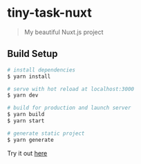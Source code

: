 # tiny-task-nuxt

> My beautiful Nuxt.js project

## Build Setup

``` bash
# install dependencies
$ yarn install

# serve with hot reload at localhost:3000
$ yarn dev

# build for production and launch server
$ yarn build
$ yarn start

# generate static project
$ yarn generate

```

Try it out [here](https://shrouded-brook-40528.herokuapp.com)
